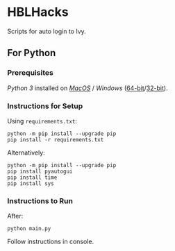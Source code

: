 # HBLHacks
Scripts for auto login to Ivy.
## For Python
### Prerequisites
*Python 3* installed on [*MacOS*](https://www.python.org/ftp/python/3.7.7/python-3.7.7-macosx10.9.pkg "Python 3.7.7 Download for Mac") / *Windows* ([64-bit](https://www.python.org/ftp/python/3.7.7/python-3.7.7-amd64.exe "Python 3.7.7 Download for Windows 64-bit")/[32-bit](https://www.python.org/ftp/python/3.7.7/python-3.7.7.exe "Python 3.7.7 Download for Windows 32-bit")).
### Instructions for Setup
Using ```requirements.txt```:
```
python -m pip install --upgrade pip
pip install -r requirements.txt
```
Alternatively:
```
python -m pip install --upgrade pip
pip install pyautogui
pip install time
pip install sys
```
### Instructions to Run
After:
```
python main.py
```
Follow instructions in console.
